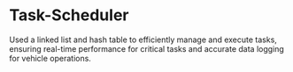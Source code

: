 # Task-Scheduler
Used a linked list and hash table to efficiently manage and execute tasks, ensuring real-time performance for critical tasks and accurate data logging for vehicle operations.
